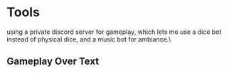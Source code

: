 # Tools

using a private discord server for gameplay, which lets me use a dice bot instead of physical dice, and a music bot for ambiance.\


## Gameplay Over Text
